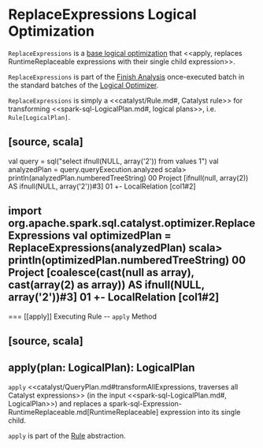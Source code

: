 # ReplaceExpressions Logical Optimization

`ReplaceExpressions` is a [base logical optimization](../catalyst/Optimizer.md#batches) that <<apply, replaces RuntimeReplaceable expressions with their single child expression>>.

`ReplaceExpressions` is part of the [Finish Analysis](../catalyst/Optimizer.md#Finish_Analysis) once-executed batch in the standard batches of the [Logical Optimizer](../catalyst/Optimizer.md).

`ReplaceExpressions` is simply a <<catalyst/Rule.md#, Catalyst rule>> for transforming <<spark-sql-LogicalPlan.md#, logical plans>>, i.e. `Rule[LogicalPlan]`.

[source, scala]
----
val query = sql("select ifnull(NULL, array('2')) from values 1")
val analyzedPlan = query.queryExecution.analyzed
scala> println(analyzedPlan.numberedTreeString)
00 Project [ifnull(null, array(2)) AS ifnull(NULL, array('2'))#3]
01 +- LocalRelation [col1#2]

import org.apache.spark.sql.catalyst.optimizer.ReplaceExpressions
val optimizedPlan = ReplaceExpressions(analyzedPlan)
scala> println(optimizedPlan.numberedTreeString)
00 Project [coalesce(cast(null as array<string>), cast(array(2) as array<string>)) AS ifnull(NULL, array('2'))#3]
01 +- LocalRelation [col1#2]
----

=== [[apply]] Executing Rule -- `apply` Method

[source, scala]
----
apply(plan: LogicalPlan): LogicalPlan
----

`apply` <<catalyst/QueryPlan.md#transformAllExpressions, traverses all Catalyst expressions>> (in the input <<spark-sql-LogicalPlan.md#, LogicalPlan>>) and replaces a spark-sql-Expression-RuntimeReplaceable.md[RuntimeReplaceable] expression into its single child.

`apply` is part of the [Rule](../catalyst/Rule.md#apply) abstraction.
